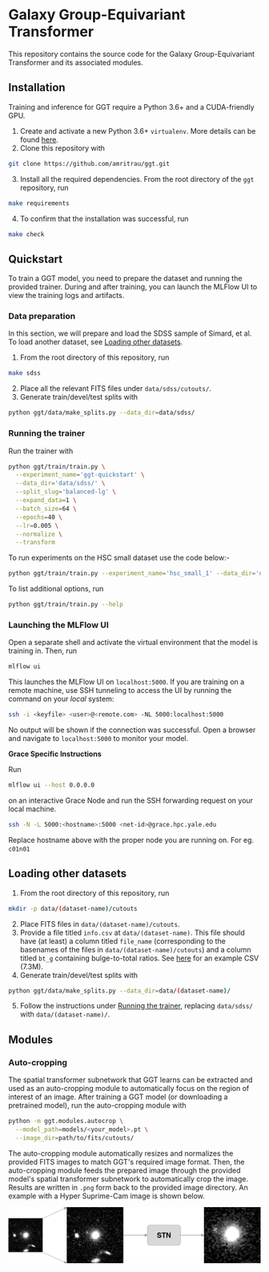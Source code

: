 Galaxy Group-Equivariant Transformer
===
This repository contains the source code for the Galaxy Group-Equivariant Transformer and its associated modules.

## Installation
Training and inference for GGT require a Python 3.6+ and a CUDA-friendly GPU.

1. Create and activate a new Python 3.6+ `virtualenv`. More details can be found [here](https://docs.python.org/3/library/venv.html).
2. Clone this repository with
```bash
git clone https://github.com/amritrau/ggt.git
```
3. Install all the required dependencies. From the root directory of the `ggt` repository, run
```bash
make requirements
```
4. To confirm that the installation was successful, run
```bash
make check
```

## Quickstart
To train a GGT model, you need to prepare the dataset and running the provided trainer. During and after training, you can launch the MLFlow UI to view the training logs and artifacts.

### Data preparation
In this section, we will prepare and load the SDSS sample of Simard, et al. To load another dataset, see [Loading other datasets](#loading-other-datasets).

1. From the root directory of this repository, run
```bash
make sdss
```
2. Place all the relevant FITS files under `data/sdss/cutouts/`.
3. Generate train/devel/test splits with
```bash
python ggt/data/make_splits.py --data_dir=data/sdss/
```

### Running the trainer
Run the trainer with
```bash
python ggt/train/train.py \
  --experiment_name='ggt-quickstart' \
  --data_dir='data/sdss/' \
  --split_slug='balanced-lg' \
  --expand_data=1 \
  --batch_size=64 \
  --epochs=40 \
  --lr=0.005 \
  --normalize \
  --transform
```
To run experiments on the HSC small dataset use the code below:-
```bash
python ggt/train/train.py --experiment_name='hsc_small_1' --data_dir='data/hsc_small/' --split_slug='balanced-dev' --expand_data=1 --batch_size=64 --epochs=10 --lr=0.005 --normalize --transform --cutout_size=239
```
To list additional options, run
```bash
python ggt/train/train.py --help
```

### Launching the MLFlow UI
Open a separate shell and activate the virtual environment that the model is training in. Then, run
```bash
mlflow ui
```

This launches the MLFlow UI on `localhost:5000`. If you are training on a remote machine, use SSH tunneling to access the UI by running the command on your _local_ system:
```bash
ssh -i <keyfile> <user>@<remote.com> -NL 5000:localhost:5000
```
No output will be shown if the connection was successful. Open a browser and navigate to `localhost:5000` to monitor your model.

**Grace Specific Instructions**

Run
```bash
mlflow ui --host 0.0.0.0 
```
on an interactive Grace Node and run the SSH forwarding request on your local machine.
```bash
ssh -N -L 5000:<hostname>:5000 <net-id>@grace.hpc.yale.edu
```

Replace hostname above with the proper node you are running on. For eg. `c01n01`


## Loading other datasets
1. From the root directory of this repository, run
```bash
mkdir -p data/(dataset-name)/cutouts
```
2. Place FITS files in `data/(dataset-name)/cutouts`.
3. Provide a file titled `info.csv` at `data/(dataset-name)`. This file should have (at least) a column titled `file_name` (corresponding to the basenames of the files in `data/(dataset-name)/cutouts`) and a column titled `bt_g` containing bulge-to-total ratios. See [here](http://amritrau.github.io/assets/data/info.csv) for an example CSV (7.3M).
4. Generate train/devel/test splits with
```bash
python ggt/data/make_splits.py --data_dir=data/(dataset-name)/
```
5. Follow the instructions under [Running the trainer](#running-the-trainer), replacing `data/sdss/` with `data/(dataset-name)/`.

## Modules
### Auto-cropping
The spatial transformer subnetwork that GGT learns can be extracted and used as an auto-cropping module to automatically focus on the region of interest of an image. After training a GGT model (or downloading a pretrained model), run the auto-cropping module with
```bash
python -m ggt.modules.autocrop \
  --model_path=models/<your_model>.pt \
  --image_dir=path/to/fits/cutouts/
```

The auto-cropping module automatically resizes and normalizes the provided FITS images to match GGT's required image format. Then, the auto-cropping module feeds the prepared image through the provided model's spatial transformer subnetwork to automatically crop the image. Results are written in `.png` form back to the provided image directory. An example with a Hyper Suprime-Cam image is shown below.


![Auto-cropping](/docs/assets/stn_figure.png)
